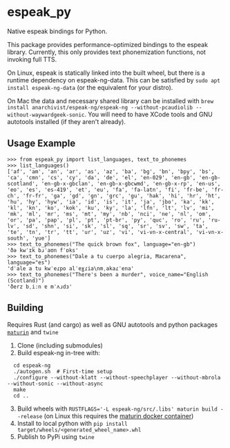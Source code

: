 # espeak_py

Native espeak bindings for Python.

This package provides performance-optimized bindings to the espeak library.
Currently, this only provides text phonemization functions, not invoking full TTS.

On Linux, espeak is statically linked into the built wheel, but there is a runtime dependency on espeak-ng-data.
This can be satisfied by `sudo apt install espeak-ng-data` (or the equivalent for your distro).

On Mac the data and necessary shared library can be installed with `brew install anarchivist/espeak-ng/espeak-ng --without-pcaudiolib --without-waywardgeek-sonic`. You will need to have XCode tools and GNU autotools installed (if they aren't already).

## Usage Example
```
>>> from espeak_py import list_languages, text_to_phonemes
>>> list_languages()
['af', 'am', 'an', 'ar', 'as', 'az', 'ba', 'bg', 'bn', 'bpy', 'bs', 'ca', 'cmn', 'cs', 'cy', 'da', 'de', 'el', 'en-029', 'en-gb', 'en-gb-scotland', 'en-gb-x-gbclan', 'en-gb-x-gbcwmd', 'en-gb-x-rp', 'en-us', 'eo', 'es', 'es-419', 'et', 'eu', 'fa', 'fa-latn', 'fi', 'fr-be', 'fr-ch', 'fr-fr', 'ga', 'gd', 'gn', 'grc', 'gu', 'hak', 'hi', 'hr', 'ht', 'hu', 'hy', 'hyw', 'ia', 'id', 'is', 'it', 'ja', 'jbo', 'ka', 'kk', 'kl', 'kn', 'ko', 'kok', 'ku', 'ky', 'la', 'lfn', 'lt', 'lv', 'mi', 'mk', 'ml', 'mr', 'ms', 'mt', 'my', 'nb', 'nci', 'ne', 'nl', 'om', 'or', 'pa', 'pap', 'pl', 'pt', 'pt-br', 'py', 'quc', 'ro', 'ru', 'ru-lv', 'sd', 'shn', 'si', 'sk', 'sl', 'sq', 'sr', 'sv', 'sw', 'ta', 'te', 'tn', 'tr', 'tt', 'ur', 'uz', 'vi', 'vi-vn-x-central', 'vi-vn-x-south', 'yue']
>>> text_to_phonemes("The quick brown fox", language="en-gb")
'ðə kwˈɪk bɹˈaʊn fˈɒks'
>>> text_to_phonemes("Dale a tu cuerpo alegria, Macarena", language="es")
'dˈale a tu kwˈeɾpo alˈeɣɾia\nmˌakaɾˈena'
>>> text_to_phonemes("There's been a murder", voice_name="English (Scotland)")
'ðerz bˌiːn ɐ mˈʌɹdɜ'
```

## Building

Requires Rust (and cargo) as well as GNU autotools and python packages [`maturin`](https://github.com/PyO3/maturin) and `twine`

1. Clone (including submodules)
2. Build espeak-ng in-tree with:
```
  cd espeak-ng
  ./autogen.sh  # First-time setup
  ./configure --without-klatt --without-speechplayer --without-mbrola --without-sonic --without-async
  make
  cd ..
```
3. Build wheels with `RUSTFLAGS='-L espeak-ng/src/.libs' maturin build --release` (on Linux this requires the [maturin docker container](https://hub.docker.com/r/konstin2/maturin))
4. Install to local python with `pip install target/wheels/<generated_wheel_name>.whl`
5. Publish to PyPi using `twine`
